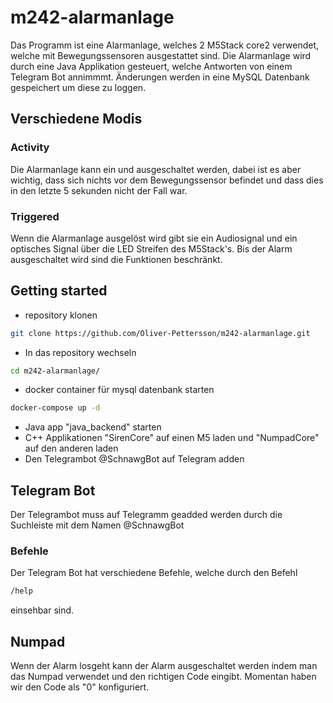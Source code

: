# m242-alarmanlage
Das Programm ist eine Alarmanlage, welches 2 M5Stack core2 verwendet, welche mit Bewegungssensoren ausgestattet sind. Die Alarmanlage wird durch eine Java Applikation gesteuert, welche Antworten von einem Telegram Bot annimmmt. Änderungen werden in eine MySQL Datenbank gespeichert um diese zu loggen.

## Verschiedene Modis
### Activity
Die Alarmanlage kann ein und ausgeschaltet werden, dabei ist es aber wichtig, dass sich nichts vor dem Bewegungssensor befindet und dass dies in den letzte 5 sekunden nicht der Fall war.
### Triggered
Wenn die Alarmanlage ausgelöst wird gibt sie ein Audiosignal und ein optisches Signal über die LED Streifen des M5Stack's. Bis der Alarm ausgeschaltet wird sind die Funktionen beschränkt.

## Getting started
- repository klonen
```bash
git clone https://github.com/Oliver-Pettersson/m242-alarmanlage.git
```
- In das repository wechseln
```bash
cd m242-alarmanlage/
```
- docker container für mysql datenbank starten
```bash
docker-compose up -d
```
- Java app "java_backend" starten
- C++ Applikationen "SirenCore" auf einen M5 laden und "NumpadCore" auf den anderen laden 
- Den Telegrambot @SchnawgBot auf Telegram adden
## Telegram Bot
Der Telegrambot muss auf Telegramm geadded werden durch die Suchleiste mit dem Namen @SchnawgBot
### Befehle
Der Telegram Bot hat verschiedene Befehle, welche durch den Befehl 
```bash
/help
```
einsehbar sind.

## Numpad
Wenn der Alarm losgeht kann der Alarm ausgeschaltet werden indem man das Numpad verwendet und den richtigen Code eingibt. Momentan haben wir den Code als "0" konfiguriert.

